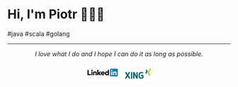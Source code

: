 # Hi, I'm Piotr 👋🏾‍💻 

#java #scala #golang 


<hr \>
<p align="center">
   <i>I love what I do and I hope I can do it as long as possible.</i>
</p>  
<p align="center">
      <a href="https://www.linkedin.com/in/piotrbojnowski/"><img alt="Linkedin profile" title="Linkedin" src="https://raw.githubusercontent.com/ventotto/ventotto/master/assets/linkedin.svg" width="80" height="40" /></a>
        <a href="https://www.xing.com/profile/Piotr_Bojnowski/cv"><img alt="Xing profile" title="XING" src="https://raw.githubusercontent.com/ventotto/ventotto/master/assets/xing.svg" width="70" height="35" /></a>
</p>

<!--
**ventotto/ventotto** is a ✨ _special_ ✨ repository because its `README.md` (this file) appears on your GitHub profile.

Here are some ideas to get you started:

- 🔭 I’m currently working on ...
- 🌱 I’m currently learning ...
- 👯 I’m looking to collaborate on ...
- 🤔 I’m looking for help with ...
- 💬 Ask me about ...
- 📫 How to reach me: ...
- 😄 Pronouns: ...
- ⚡ Fun fact: ...
-->
